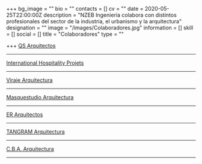 +++
bg_image = ""
bio = ""
contacts = []
cv = ""
date = 2020-05-25T22:00:00Z
description = "NZEB Ingeniería colabora con distintos profesionales del sector de la industria, el urbanismo y la arquitectura"
designation = ""
image = "/images/Colaboradores.jpg"
information = []
skill = []
social = []
title = "Colaboradores"
type = ""

+++
[QS Arquitectos](https://qsarquitectos.com/)

***

[International Hospitality Projets](http://ihp-group.com/)

***

[Viraje Arquitectura](https://viraje.es/)

***

[Masquestudio Arquitectura](http://masquestudio.es/)

***

[ER Arquitectos](http://www.erarquitectos.com/es)

***

[TANGRAM Arquitectura](https://www.tangramarquitectura.es/)

***

[C.B.A. Arquitectura](http://www.cabarquitectura.es/)

***